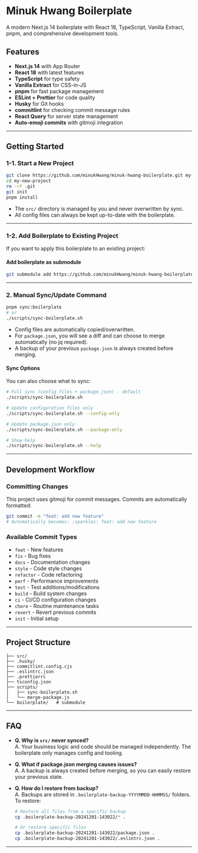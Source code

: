 # Minuk Hwang Boilerplate

A modern Next.js 14 boilerplate with React 18, TypeScript, Vanilla Extract, pnpm, and comprehensive development tools.

## Features

- **Next.js 14** with App Router
- **React 18** with latest features
- **TypeScript** for type safety
- **Vanilla Extract** for CSS-in-JS
- **pnpm** for fast package management
- **ESLint + Prettier** for code quality
- **Husky** for Git hooks
- **commitlint** for checking commit message rules
- **React Query** for server state management
- **Auto-emoji commits** with gitmoji integration

---

## Getting Started

### 1-1. Start a New Project

```bash
git clone https://github.com/minukHwang/minuk-hwang-boilerplate.git my-new-project
cd my-new-project
rm -rf .git
git init
pnpm install
```

- The `src/` directory is managed by you and never overwritten by sync.
- All config files can always be kept up-to-date with the boilerplate.

---

### 1-2. Add Boilerplate to Existing Project

If you want to apply this boilerplate to an existing project:

#### Add boilerplate as submodule

```bash
git submodule add https://github.com/minukHwang/minuk-hwang-boilerplate.git boilerplate
```

---

### 2. Manual Sync/Update Command

```bash
pnpm sync:boilerplate
# or
./scripts/sync-boilerplate.sh
```

- Config files are automatically copied/overwritten.
- For `package.json`, you will see a diff and can choose to merge automatically (no jq required).
- A backup of your previous `package.json` is always created before merging.

#### Sync Options

You can also choose what to sync:

```bash
# Full sync (config files + package.json) - default
./scripts/sync-boilerplate.sh

# Update configuration files only
./scripts/sync-boilerplate.sh --config-only

# Update package.json only
./scripts/sync-boilerplate.sh --package-only

# Show help
./scripts/sync-boilerplate.sh --help
```

---

## Development Workflow

### Committing Changes

This project uses gitmoji for commit messages. Commits are automatically formatted:

```bash
git commit -m "feat: add new feature"
# Automatically becomes: :sparkles: feat: add new feature
```

### Available Commit Types

- `feat` - New features
- `fix` - Bug fixes
- `docs` - Documentation changes
- `style` - Code style changes
- `refactor` - Code refactoring
- `perf` - Performance improvements
- `test` - Test additions/modifications
- `build` - Build system changes
- `ci` - CI/CD configuration changes
- `chore` - Routine maintenance tasks
- `revert` - Revert previous commits
- `init` - Initial setup

---

## Project Structure

```
├── src/
├── .husky/
├── commitlint.config.cjs
├── .eslintrc.json
├── .prettierrc
├── tsconfig.json
├── scripts/
│   ├── sync-boilerplate.sh
│   └── merge-package.js
└── boilerplate/   # submodule
```

---

## FAQ

- **Q. Why is `src/` never synced?**  
  A. Your business logic and code should be managed independently. The boilerplate only manages config and tooling.

- **Q. What if package.json merging causes issues?**  
  A. A backup is always created before merging, so you can easily restore your previous state.

- **Q. How do I restore from backup?**  
  A. Backups are stored in `.boilerplate-backup-YYYYMMDD-HHMMSS/` folders. To restore:

  ```bash
  # Restore all files from a specific backup
  cp .boilerplate-backup-20241201-143022/* .

  # Or restore specific files
  cp .boilerplate-backup-20241201-143022/package.json .
  cp .boilerplate-backup-20241201-143022/.eslintrc.json .
  ```

---
